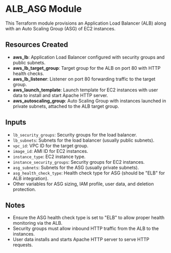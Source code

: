 # ALB_ASG Module

This Terraform module provisions an Application Load Balancer (ALB) along with an Auto Scaling Group (ASG) of EC2 instances.

## Resources Created

- **aws_lb**: Application Load Balancer configured with security groups and public subnets.
- **aws_lb_target_group**: Target group for the ALB on port 80 with HTTP health checks.
- **aws_lb_listener**: Listener on port 80 forwarding traffic to the target group.
- **aws_launch_template**: Launch template for EC2 instances with user data to install and start Apache HTTP server.
- **aws_autoscaling_group**: Auto Scaling Group with instances launched in private subnets, attached to the ALB target group.

## Inputs

- `lb_security_groups`: Security groups for the load balancer.
- `lb_subnets`: Subnets for the load balancer (usually public subnets).
- `vpc_id`: VPC ID for the target group.
- `image_id`: AMI ID for EC2 instances.
- `instance_type`: EC2 instance type.
- `instance_security_groups`: Security groups for EC2 instances.
- `asg_subnets`: Subnets for the ASG (usually private subnets).
- `asg_health_check_type`: Health check type for ASG (should be "ELB" for ALB integration).
- Other variables for ASG sizing, IAM profile, user data, and deletion protection.

## Notes

- Ensure the ASG health check type is set to "ELB" to allow proper health monitoring via the ALB.
- Security groups must allow inbound HTTP traffic from the ALB to the instances.
- User data installs and starts Apache HTTP server to serve HTTP requests.
